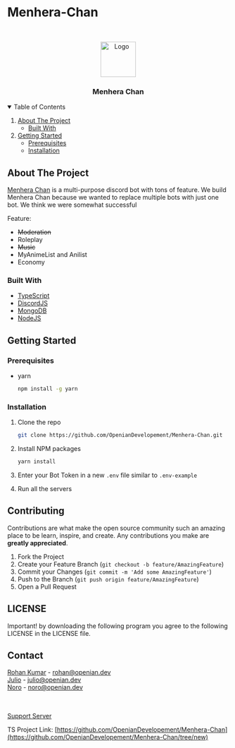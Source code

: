 # Menhera-Chan
<!-- PROJECT LOGO -->
<br />
<p align="center">
  <a href="https://menhera-chan.in/">
    <img src="https://cdn.discordapp.com/avatars/731143954032230453/f3efa8736cc4d41a531035382941aee1.webp" alt="Logo" width="80" height="80">
  </a>

  <h3 align="center">Menhera Chan</h3>

 
</p>



<!-- TABLE OF CONTENTS -->
<details open="open">
  <summary>Table of Contents</summary>
  <ol>
    <li>
      <a href="#about-the-project">About The Project</a>
      <ul>
        <li><a href="#built-with">Built With</a></li>
      </ul>
    </li>
    <li>
      <a href="#getting-started">Getting Started</a>
      <ul>
        <li><a href="#prerequisites">Prerequisites</a></li>
        <li><a href="#installation">Installation</a></li>
      </ul>
    </li>
    
    
  </ol>
</details>



<!-- ABOUT THE PROJECT -->
## About The Project



[Menhera Chan](https://menhera-chan.in) is a multi-purpose discord bot with tons of feature. We build Menhera Chan because we wanted to replace multiple bots with just one bot. We think we were somewhat successful

Feature:
* ~~Moderation~~
* Roleplay
* ~~Music~~
* MyAnimeList and Anilist
* Economy



### Built With


* [TypeScript](https://typescript.com/)
* [DiscordJS](https://discord.js.org)
* [MongoDB](https://www.mongodb.com/)
* [NodeJS](https://nodejs.org/)



<!-- GETTING STARTED -->
## Getting Started



### Prerequisites


* yarn
  ```sh
  npm install -g yarn
  ```

### Installation


1. Clone the repo
   ```sh
   git clone https://github.com/OpenianDevelopement/Menhera-Chan.git
   ```
2. Install NPM packages
   ```sh
   yarn install
   ```
3. Enter your Bot Token in a new `.env` file similar to `.env-example` 

4. Run all the servers



<!-- CONTRIBUTING -->
## Contributing

Contributions are what make the open source community such an amazing place to be learn, inspire, and create. Any contributions you make are **greatly appreciated**.

1. Fork the Project
2. Create your Feature Branch (`git checkout -b feature/AmazingFeature`)
3. Commit your Changes (`git commit -m 'Add some AmazingFeature'`)
4. Push to the Branch (`git push origin feature/AmazingFeature`)
5. Open a Pull Request

<!-- LICENSE -->
## LICENSE
Important!
by downloading the following program you agree to the following LICENSE in the LICENSE file.




<!-- CONTACT -->
## Contact

[Rohan Kumar](https://github.com/rohank05) - rohan@openian.dev<br>
[Julio](https://github.com/july12123) - julio@openian.dev<br>
[Noro](https://github.com/NORO95) - noro@openian.dev

<br><br>
[Support Server](https://discord.com/invite/a4zkCjg)

TS Project Link: [https://github.com/OpenianDevelopement/Menhera-Chan](https://github.com/OpenianDevelopement/Menhera-Chan/tree/new)



